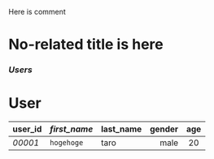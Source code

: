 Here is comment

# No-related title is here

### *Users*

# User

user_id | *first_name* | __last_name__ | gender | age | 
---------| ----------- |:-------- | ----: |:---:|
 _00001_ | `hogehoge` | taro | male | 20 |

